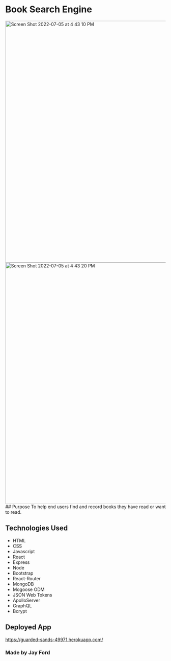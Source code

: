 # Book Search Engine

<img width="756" alt="Screen Shot 2022-07-05 at 4 43 10 PM" src="https://user-images.githubusercontent.com/93888416/177413065-4c411d4b-ea89-4b34-9fc3-9c346ad5d555.png">
<img width="756" alt="Screen Shot 2022-07-05 at 4 43 20 PM" src="https://user-images.githubusercontent.com/93888416/177413078-0d28b7a6-0d2f-4f6e-9f3e-7ac2937595b9.png">
## Purpose
To help end users find and record books they have read or want to read.

## Technologies Used
* HTML
* CSS
* Javascript
* React
* Express
* Node
* Bootstrap
* React-Router
* MongoDB
* Mogoose ODM
* JSON Web Tokens
* ApolloServer
* GraphQL
* Bcrypt

## Deployed App
https://guarded-sands-49971.herokuapp.com/

### Made by Jay Ford
